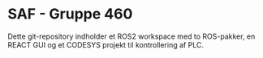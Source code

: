 # SAF - Gruppe 460

Dette git-repository indholder et ROS2 workspace med to ROS-pakker, en REACT GUI og et CODESYS projekt til kontrollering af PLC.

